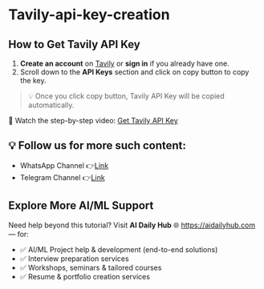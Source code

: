 # Tavily-api-key-creation

## How to Get Tavily API Key

1. **Create an account** on [Tavily](https://app.tavily.com/) or **sign in** if you already have one.
2. Scroll down to the **API Keys** section and click on copy button to copy the key.

> 💡 Once you click copy button, Tavily API Key will be copied automatically.

🎥 Watch the step-by-step video: [Get Tavily API Key](https://www.youtube.com/watch?v=hnfprm6T7wM)

## 💡 Follow us for more such content:
- WhatsApp Channel 👉[Link](https://whatsapp.com/channel/0029VbAYVpaHQbS74BUruk0X)
- Telegram Channel 👉[Link](https://t.me/+6jdRLJzZRZExMzJl)

## Explore More AI/ML Support  

Need help beyond this tutorial? Visit **AI Daily Hub** 🌐 https://aidailyhub.com — for:  

- ✅ AI/ML Project help & development (end-to-end solutions)  
- ✅ Interview preparation services  
- ✅ Workshops, seminars & tailored courses  
- ✅ Resume & portfolio creation services  

